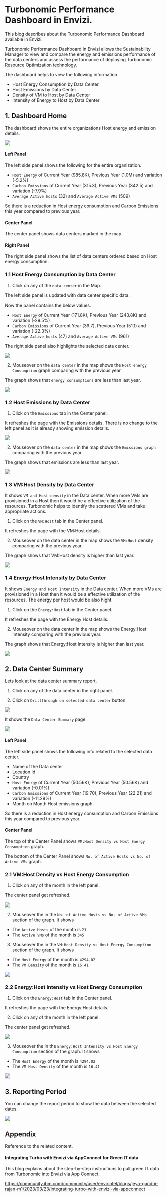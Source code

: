 # Turbonomic Performance Dashboard in Envizi.

This blog describes about the Turbonomic Performance Dashboard available in Envizi.

Turbonomic Performance Dashboard in Envizi allows the Sustainability Manager to view and compare  the energy and emissions performance of the data centers and assess the performance of deploying Turbonomic Resource Optimization technology.

The dashboard helps to view the following information.
- Host Energy Consumption by Data Center
- Host Emissions by Data Center
- Density of VM to Host by Data Center
- Intensity of Energy to Host by Data Center

## 1. Dashboard Home

The dashboard shows the entire organizations Host energy and emission details. 

<img src="images/image-11.png">

#### Left Panel

The left side panel shows the following for the entire organization.

- `Host Energy` of Current Year (985.8K), Previous Year (1.0M) and variation (-5.2%)
- `Carbon Emissions`  of Current Year (315.3), Previous Year (342.5) and variation (-7.9%)
- `Average Active hosts` (32) and `Average Active VMs` (509)

So there is a reduction in Host energy consumption and Carbon Emissions  this year compared to previous year.

#### Center Panel

The center panel shows data centers marked in the map.

#### Right Panel

The right side panel shows the list of data centers ordered based on Host energy consumption.


### 1.1 Host Energy Consumption by Data Center

1. Click on any of the `data center` in the Map.

The left side panel is updated with data center specific data.

Now the panel contains the below values.

- `Host Energy` of Current Year (171.8K), Previous Year (243.8K) and variation (-29.5%)
- `Carbon Emissions` of Current Year (39.7), Previous Year (51.1) and variation (-22.3%)
- `Average Active hosts` (47) and `Average Active VMs` (961)

The right side panel also highlights the selected data center.

<img src="images/image-12.png">

2. Mouseover  on the `data center` in the map shows the `Host energy Consumption` graph comparing with the previous year.

The graph shows that `energy consumptions` are less than last year.

<img src="images/image-13.png">

### 1.2 Host Emissions by Data Center

1. Click on the `Emissions` tab in the Center panel.

It refreshes the page with the Emissions details. There is no change to the left panel as it is already showing emission details.

<img src="images/image-14.png">

2. Mouseover on the `data center` in the map shows the `Emissions graph` comparing with the previous year.

The graph shows that emissions are less than last year.

<img src="images/image-15.png">

### 1.3 VM:Host Density by Data Center

It shows `VM and Host density` in the Data center. When more VMs are provisioned in a Host then it would be a effective utilization of the resources. Turbonomic helps to identify the scattered VMs and take appropriate actions.

1. Click on the `VM:Host` tab in the Center panel.

It refreshes the page with the VM:Host details.

2. Mouseover on the data center in the map shows the `VM:Host` density comparing with the previous year.

The graph shows that VM:Host density is higher than last year.

<img src="images/image-16.png">


### 1.4 Energy:Host Intensity by Data Center

It shows `Energy and Host Intensity` in the Data center. When more VMs are provisioned in a Host then it would be a effective utilization of the resources. The energy per host would be also hight. 

1. Click on the `Energy:Host` tab in the Center panel.

It refreshes the page with the Energy:Host details.

2. Mouseover on the data center in the map shows the Energy:Host Intensity comparing with the previous year.

The graph shows that Energy:Host Intensity is higher than last year.

<img src="images/image-17.png">



## 2. Data Center Summary

Lets look at the data center summary report.

1. Click on any of the data center in the right panel.

2. Click on `Drillthrough on selected data center` button.

<img src="images/image-18.png">

It shows the `Data Center Summary` page.

<img src="images/image-19.png">

#### Left Panel

The left side panel shows the following info related to the selected data center.

- Name of the Data center
- Location Id
- Country
- `Host Energy` of Current Year (50.56K), Previous Year (50.56K) and variation (-0.01%)
- `Carbon Emissions` of Current Year (19.70), Previous Year (22.21) and variation (-11.29%)
- Month on Month Host emissions graph.

So there is a reduction in Host energy consumption and Carbon Emissions this year compared to previous year.

#### Center Panel

The top of the Center Panel shows `VM:Host Density vs Host Energy Consumption` graph.

The bottom of the Center Panel shows `No. of Active Hosts vs No. of Active VMs` graph.

### 2.1 VM:Host Density vs Host Energy Consumption

1. Click on any of the month in the left panel.

The center panel get refreshed.

<img src="images/image-20.png">

2. Mouseover the in the `No. of Active Hosts vs No. of Active VMs` section of the graph. It shows 
- The `Active Hosts` of the month is `21`
- The `Active VMs` of the month is `345`

3. Mouseover the in the `VM:Host Density vs Host Energy Consumption` section of the graph. It shows
- The `Host Energy` of the month is `4294.02`
- The `VM Density` of the month is `16.41`

<img src="images/image-21.png">

### 2.2 Energy:Host Intensity vs Host Energy Consumption

1. Click on the `Energy:Host` tab in the Center panel.

It refreshes the page with the Energy:Host details.

2. Click on any of the month in the left panel.

The center panel get refreshed.

<img src="images/image-22.png">

3. Mouseover the in the `Energy:Host Intensity vs Host Energy Consumption` section of the graph. It shows
- The `Host Energy` of the month is `4294.02`
- The `VM Host Density` of the month is `16.41`

<img src="images/image-23.png">

## 3. Reporting Period 

You can change the report period to show the data between the selected dates.

<img src="images/image-24.png">



## Appendix

Reference to the related content.

#### Integrating Turbo with Envizi via AppConnect for Green IT data

This blog explains about the step-by-step instructions to pull green IT data from Turbonomic into Envizi via App Connect.

https://community.ibm.com/community/user/envirintel/blogs/jeya-gandhi-rajan-m1/2023/03/23/integrating-turbo-with-envizi-via-appconnect

